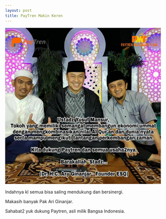```yaml
---
layout: post
title: PayTren Makin Keren
---
```


![alt text](/images/bersinergipaytren.jpg "sinergi")

Indahnya kl semua bisa saling mendukung dan bersinergi.

Makasih banyak Pak Ari Ginanjar.

Sahabat2 yuk dukung Paytren, asli milik Bangsa Indonesia.



 
